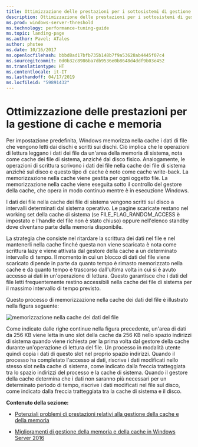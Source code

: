 ```yaml
---
title: Ottimizzazione delle prestazioni per i sottosistemi di gestione cache e memoria
description: Ottimizzazione delle prestazioni per i sottosistemi di gestione cache e memoria
ms.prod: windows-server-threshold
ms.technology: performance-tuning-guide
ms.topic: landing-page
ms.author: Pavel; ATales
author: phstee
ms.date: 10/16/2017
ms.openlocfilehash: bbbd8ad17bfb735b148b7f9a53628ab4445f07c4
ms.sourcegitcommit: 0d0b32c8986ba7db9536e0b8648d4ddf9b03e452
ms.translationtype: HT
ms.contentlocale: it-IT
ms.lasthandoff: 04/17/2019
ms.locfileid: "59891432"
---
```

# <a name="performance-tuning-cache-and-memory-manager"></a>Ottimizzazione delle prestazioni per la gestione di cache e memoria

Per impostazione predefinita, Windows memorizza nella cache i dati di file che vengono letti dai dischi e scritti sui dischi. Ciò implica che le operazioni di lettura leggano i dati dei file da un'area della memoria di sistema, nota come cache dei file di sistema, anziché dal disco fisico. Analogamente, le operazioni di scrittura scrivono i dati dei file nella cache dei file di sistema anziché sul disco e questo tipo di cache è noto come cache write-back. La memorizzazione nella cache viene gestita per ogni oggetto file. La memorizzazione nella cache viene eseguita sotto il controllo del gestore della cache, che opera in modo continuo mentre è in esecuzione Windows.

I dati dei file nella cache dei file di sistema vengono scritti sul disco a intervalli determinati dal sistema operativo. Le pagine scaricate restano nel working set della cache di sistema (se FILE\_FLAG\_RANDOM\_ACCESS è impostato e l'handle del file non è stato chiuso) oppure nell'elenco standby dove diventano parte della memoria disponibile.

La strategia che consiste nel ritardare la scrittura dei dati nel file e nel mantenerli nella cache finché questa non viene scaricata è nota come scrittura lazy e viene attivata dal gestore della cache a un determinato intervallo di tempo. Il momento in cui un blocco di dati del file viene scaricato dipende in parte da quanto tempo è rimasto memorizzato nella cache e da quanto tempo è trascorso dall'ultima volta in cui si è avuto accesso ai dati in un'operazione di lettura. Questo garantisce che i dati del file letti frequentemente restino accessibili nella cache dei file di sistema per il massimo intervallo di tempo previsto.

Questo processo di memorizzazione nella cache dei dati del file è illustrato nella figura seguente:

![memorizzazione nella cache dei dati del file](../../media/perftune-guide-file-data-caching.png)

Come indicato dalle righe continue nella figura precedente, un'area di dati da 256 KB viene letta in uno slot della cache da 256 KB nello spazio indirizzi di sistema quando viene richiesta per la prima volta dal gestore della cache durante un'operazione di lettura del file. Un processo in modalità utente quindi copia i dati di questo slot nel proprio spazio indirizzi. Quando il processo ha completato l'accesso ai dati, riscrive i dati modificati nello stesso slot nella cache di sistema, come indicato dalla freccia tratteggiata tra lo spazio indirizzi del processo e la cache di sistema. Quando il gestore della cache determina che i dati non saranno più necessari per un determinato periodo di tempo, riscrive i dati modificati nel file sul disco, come indicato dalla freccia tratteggiata tra la cache di sistema e il disco.

**Contenuto della sezione:**

-   [Potenziali problemi di prestazioni relativi alla gestione della cache e della memoria](troubleshoot.md)

-   [Miglioramenti di gestione della memoria e della cache in Windows Server 2016](improvements-in-2016.md)
